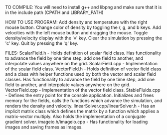 TO COMPILE:
You will need to install g++ and libpng and make sure that it is in the include path (CPATH and LIBRARY_PATH)

HOW TO USE PROGRAM:
Add density and temperature with the right mouse button.
Change color of density by toggling the r, g, and b keys.
Add velocities with the left mouse button and dragging the mouse.
Toggle density/velocity display with the 'v' key.
Clear the simulation by pressing the 'c' key. Quit by pressing the 'q' key.

FILES:
ScalarField.h - Holds definition of scalar field class. Has functionality to
    advance the field by one time step, add one field to another, and
    interpolate values anywhere on the grid.
ScalarField.cpp - Implementation of the scalar field class.
VectorField.h - Holds definition of vector field class and a class with helper
    functions used by both the vector and scalar field classes. Has 
    functionality to advance the field by one time step, add one field to 
    another, and interpolate values anywhere on the grid.
VectorField.cpp - Implementation of the vector field class.
StableFluids.cpp - Defines the entry point for the console application.
    Initializes and frees memory for the fields, calls the functions
    which advance the simulation, and renders the density and velocity.
linearSolver.cpp/linearSolver.h - Has an implicit matrix class which defines the
    matrix by a function which applies a matrix-vector multiply. Also holds the
    implementation of a conjugate gradient solver.
imageio.h/imageio.cpp - Has functionality for loading images and saving frames
    as images.